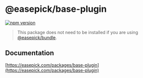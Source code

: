 # @easepick/base-plugin

[![npm version](https://badge.fury.io/js/@easepick%2Fbase-plugin.svg)](https://www.npmjs.com/package/@easepick/base-plugin)

> This package does not need to be installed if you are using [@easepick/bundle](https://easepick.com/packages/bundle).


## Documentation

[https://easepick.com/packages/base-plugin](https://easepick.com/packages/base-plugin)
